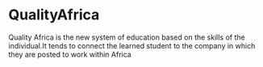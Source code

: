 # QualityAfrica
Quality Africa is the new system of education based on the skills of the
individual.It tends to connect the learned student to
the company in which they are posted to work within Africa